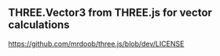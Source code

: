 ## THREE.Vector3 from THREE.js for vector calculations

https://github.com/mrdoob/three.js/blob/dev/LICENSE